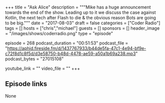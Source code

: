 +++
title = "Ask Alice"
description = """Mike has a huge announcement towards the end of the show. Leading up to it we discuss the case against Kotlin, the next tech after Flash to die & the obvious reason Bots are going to be big."""
date = "2017-08-03"
draft = false
categories = ["Coder Radio"]
tags = []
hosts = ["chris","michael"]
guests = []
sponsors = []
header_image = "/images/shows/coderradio.png"
type = "episode"

episode = 268
podcast_duration = "00:51:53"
podcast_file = "https://aphid.fireside.fm/d/1437767933/b44de5fa-47c1-4e94-bf9e-c72f8d1c8f5d/d3e58750-b48d-4478-ae59-a50a1b69a238.mp3"
podcast_bytes = "27015108"

youtube_link = ""
video_file = ""
+++

## Episode links

None

